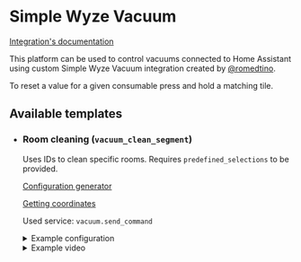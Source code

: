 # Simple Wyze Vacuum

[Integration's documentation](https://github.com/romedtino/simple-wyze-vac)

This platform can be used to control vacuums connected to Home Assistant using custom Simple Wyze Vacuum integration created by [@romedtino](https://github.com/romedtino).

To reset a value for a given consumable press and hold a matching tile.

## Available templates

* ### Room cleaning (`vacuum_clean_segment`)

  Uses IDs to clean specific rooms. Requires `predefined_selections` to be provided.

  [Configuration generator](https://github.com/PiotrMachowski/lovelace-xiaomi-vacuum-map-card/discussions/317)

  [Getting coordinates](/docs/templates/setup.md#getting-coordinates)

  Used service: `vacuum.send_command`

  <details>
  <summary>Example configuration</summary>

  ```yaml
  map_modes:
    - template: vacuum_clean_segment
      predefined_selections:
        - id: Bedroom
          outline: [[ 214, 321 ], [ 242, 321 ], [ 241, 274 ], [ 231, 274 ]]
          label:
            text: "Bedroom"
            x: 229
            y: 303
            offset_y: 35
          icon:
            name: "mdi:bed"
            x: 229
            y: 303
        - id: Bathroom
          outline: [[ 214, 272 ], [ 230, 272 ], [ 230, 256 ], [ 214, 256 ]]
          label:
            text: "Bathroom"
            x: 222
            y: 264
            offset_y: 35
          icon:
            name: "mdi:shower"
            x: 222
            y: 264
  ```

  </details>
  <details>
  <summary>Example video</summary>

  https://user-images.githubusercontent.com/6118709/141666925-34b01cde-82ff-447b-aecc-e9ced402b1ed.mp4

  </details>
